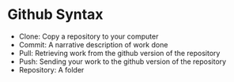 # Github Syntax

* Clone: Copy a repository to your computer
* Commit: A narrative description of work done
* Pull: Retrieving work from the github version of the repository
* Push: Sending your work to the github version of the repository
* Repository: A folder
